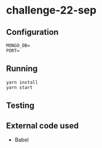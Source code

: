 # challenge-22-sep

## Configuration
```
MONGO_DB=
PORT=
```

## Running
```
yarn install
yarn start
```

## Testing

## External code used
- Babel
